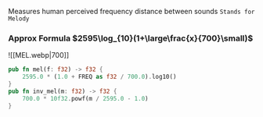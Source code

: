 Measures human perceived frequency distance between sounds
`Stands for Melody`
### Approx Formula $2595\log_{10}(1+\large\frac{x}{700}\small)$
![[MEL.webp|700]]

``` rust
pub fn mel(f: f32) -> f32 {
    2595.0 * (1.0 + FREQ as f32 / 700.0).log10()
}
pub fn inv_mel(m: f32) -> f32 {
    700.0 * 10f32.powf(m / 2595.0 - 1.0)
}
```
